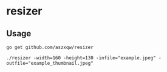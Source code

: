 # resizer

## Usage

```
go get github.com/aszxqw/resizer
```

```
./resizer -width=160 -height=130 -infile="example.jpeg" -outfile="example_thumbnail.jpeg"
```
